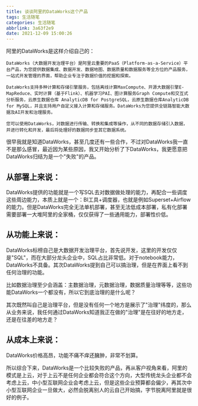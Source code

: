```yaml
---
title: 谈谈阿里的DataWorks这个产品
tags: 生活随笔
categories: 生活随笔
abbrlink: 3a63f2e9
date: 2021-12-09 15:00:26
---
```


阿里的DataWorks是这样介绍自己的：

```
DataWorks（大数据开发治理平台）是阿里云重要的PaaS（Platform-as-a-Service）平台产品，为您提供数据集成、数据开发、数据地图、数据质量和数据服务等全方位的产品服务，一站式开发管理的界面，帮助企业专注于数据价值的挖掘和探索。

DataWorks支持多种计算和存储引擎服务，包括离线计算MaxCompute、开源大数据引擎E-MapReduce、实时计算（基于Flink）、机器学习PAI、图计算服务Graph Compute和交互式分析服务，云原生数据仓库 AnalyticDB for PostgreSQL，云原生数据仓库AnalyticDB for MySQL，并且支持用户自定义接入计算和存储服务。DataWorks为您提供全链路智能大数据及AI开发和治理服务。

您可以使用DataWorks，对数据进行传输、转换和集成等操作，从不同的数据存储引入数据，并进行转化和开发，最后将处理好的数据同步至其它数据系统。
```
很早我就是知道DataWorks，甚至几度还有一些合作，不过对DataWorks我一直不是那么感冒，最近因为某些原因，我又开始分析了下DataWorks，我更愿意把DataWorks归结为是一个"失败"的产品。

## 从部署上来说：
DataWorks提供的功能就是一个写SQL去对数据做处理的能力，再配合一些调度这些周边能力，本质上就是一个：BI工具+调度器，也就是例如Superset+Airflow的能力。但是DataWorks完全无法单机部署，甚至无法低成本部署，私有化部署需要部署一大堆阿里的全家桶，仅仅获得了一些通用能力，部署性价低。

## 从功能上来说：
DataWorks标榜自己是大数据开发治理平台，首先说开发，这里的开发仅仅是"SQL"，而在大部分龙头企业中，SQL占比非常低。对于notebook能力，DataWorks不具备。其次DataWorks提到自己可以搞治理，但是在界面上看不到任何治理的功能。

比如数据治理至少会涵盖：主数据治理，元数据治理，数据质量治理等等，这些功能DataWorks一个都没有，所以它到底治理的是什么呢？

其次既然叫自己是治理平台，但是没有任何一个地方是展示了"治理"纬度的，那么从业务来说，我任何通过DataWorks知道我正在做的"治理"是在往好的地方走，还是在往差的地方走？

## 从成本上来说：

DataWorks价格高昂，功能不痛不痒还臃肿，非常不划算。


所以综合下来，DataWorks是一个比较失败的产品，再从客户视角来看，阿里的模式是上云，对于上云不是任何企业都会符合这个方向，大型传统龙头企业都不会考虑上云，中小型互联网企业会考虑上云，但是这些企业预算都会偏少，再其次中小型互联网企业一旦做大，必然会脱离别人的云自己开始搞，字节脱离阿里就是很好的例子。


